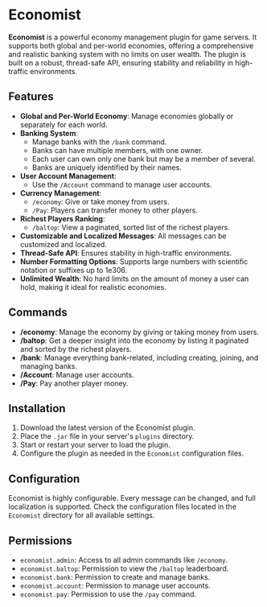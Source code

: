# Economist

**Economist** is a powerful economy management plugin for game servers. It supports both global and per-world economies, offering a comprehensive and realistic banking system with no limits on user wealth. The plugin is built on a robust, thread-safe API, ensuring stability and reliability in high-traffic environments.

## Features

- **Global and Per-World Economy**: Manage economies globally or separately for each world.
- **Banking System**:
  - Manage banks with the `/bank` command.
  - Banks can have multiple members, with one owner.
  - Each user can own only one bank but may be a member of several.
  - Banks are uniquely identified by their names.
- **User Account Management**:
  - Use the `/Account` command to manage user accounts.
- **Currency Management**:
  - `/economy`: Give or take money from users.
  - `/Pay`: Players can transfer money to other players.
- **Richest Players Ranking**:
  - `/baltop`: View a paginated, sorted list of the richest players.
- **Customizable and Localized Messages**: All messages can be customized and localized.
- **Thread-Safe API**: Ensures stability in high-traffic environments.
- **Number Formatting Options**: Supports large numbers with scientific notation or suffixes up to 1e306.
- **Unlimited Wealth**: No hard limits on the amount of money a user can hold, making it ideal for realistic economies.

## Commands

- **/economy**: Manage the economy by giving or taking money from users.
- **/baltop**: Get a deeper insight into the economy by listing it paginated and sorted by the richest players.
- **/bank**: Manage everything bank-related, including creating, joining, and managing banks.
- **/Account**: Manage user accounts.
- **/Pay**: Pay another player money.

## Installation

1. Download the latest version of the Economist plugin.
2. Place the `.jar` file in your server's `plugins` directory.
3. Start or restart your server to load the plugin.
4. Configure the plugin as needed in the `Economist` configuration files.

## Configuration

Economist is highly configurable. Every message can be changed, and full localization is supported. Check the configuration files located in the `Economist` directory for all available settings.

## Permissions

- `economist.admin`: Access to all admin commands like `/economy`.
- `economist.baltop`: Permission to view the `/baltop` leaderboard.
- `economist.bank`: Permission to create and manage banks.
- `economist.account`: Permission to manage user accounts.
- `economist.pay`: Permission to use the `/pay` command.